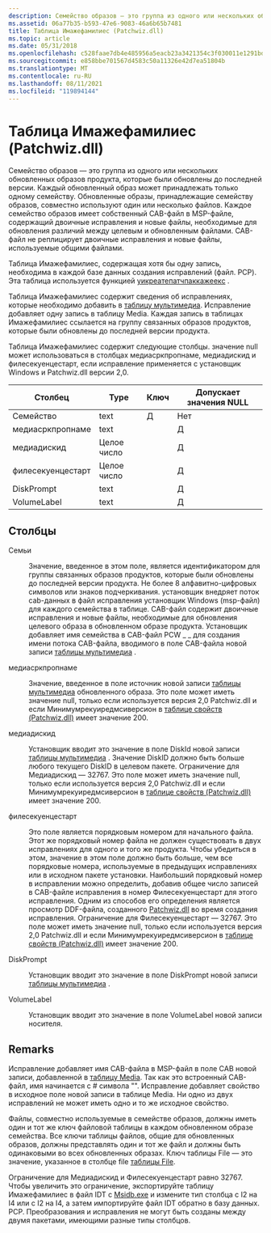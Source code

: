 ```yaml
---
description: Семейство образов — это группа из одного или нескольких обновленных образов продукта, которые были обновлены до последней версии.
ms.assetid: 06a77b35-b593-47e6-9083-46a6b65b7481
title: Таблица Имажефамилиес (Patchwiz.dll)
ms.topic: article
ms.date: 05/31/2018
ms.openlocfilehash: c528faae7db4e485956a5eacb23a3421354c3f030011e1291bd2946d9783f67f
ms.sourcegitcommit: e858bbe701567d4583c50a11326e42d7ea51804b
ms.translationtype: MT
ms.contentlocale: ru-RU
ms.lasthandoff: 08/11/2021
ms.locfileid: "119894144"
---
```

# <a name="imagefamilies-table-patchwizdll"></a>Таблица Имажефамилиес (Patchwiz.dll)

Семейство образов — это группа из одного или нескольких обновленных образов продукта, которые были обновлены до последней версии. Каждый обновленный образ может принадлежать только одному семейству. Обновленные образы, принадлежащие семейству образов, совместно используют один или несколько файлов. Каждое семейство образов имеет собственный CAB-файл в MSP-файле, содержащий двоичные исправления и новые файлы, необходимые для обновления различий между целевым и обновленным файлами. CAB-файл не реплицирует двоичные исправления и новые файлы, используемые общими файлами.

Таблица Имажефамилиес, содержащая хотя бы одну запись, необходима в каждой базе данных создания исправлений (файл. PCP). Эта таблица используется функцией [уикреатепатчпаккажеекс](uicreatepatchpackageex--patchwiz-dll-.md) .

Таблица Имажефамилиес содержит сведения об исправлениях, которые необходимо добавить в [таблицу мультимедиа](media-table.md). Исправление добавляет одну запись в таблицу Media. Каждая запись в таблицах Имажефамилиес ссылается на группу связанных образов продуктов, которые были обновлены до последней версии продукта.

Таблица Имажефамилиес содержит следующие столбцы. значение null может использоваться в столбцах медиасркпропнаме, медиадискид и филесекуенцестарт, если исправление применяется с установщик Windows и Patchwiz.dll версии 2,0.



| Столбец            | Type    | Ключ | Допускает значения NULL |
|-------------------|---------|-----|----------|
| Семейство            | text    | Д   | Нет        |
| медиасркпропнаме  | text    |     | Д        |
| медиадискид       | Целое число |     | Д        |
| филесекуенцестарт | Целое число |     | Д        |
| DiskPrompt        | text    |     | Д        |
| VolumeLabel       | text    |     | Д        |



 

## <a name="columns"></a>Столбцы

<dl> <dt>

<span id="Family"></span><span id="family"></span><span id="FAMILY"></span>Семьи
</dt> <dd>

Значение, введенное в этом поле, является идентификатором для группы связанных образов продуктов, которые были обновлены до последней версии продукта. Не более 8 алфавитно-цифровых символов или знаков подчеркивания. установщик внедряет поток cab-данных в файл исправления установщик Windows (msp-файл) для каждого семейства в таблице. CAB-файл содержит двоичные исправления и новые файлы, необходимые для обновления целевого образа в обновленном образе продукта. Установщик добавляет имя семейства в CAB-файл PCW \_ \_ для создания имени потока CAB-файла, вводимого в поле CAB-файла новой записи [таблицы мультимедиа](media-table.md) .

</dd> <dt>

<span id="MediaSrcPropName"></span><span id="mediasrcpropname"></span><span id="MEDIASRCPROPNAME"></span>медиасркпропнаме
</dt> <dd>

Значение, введенное в поле источник новой записи [таблицы мультимедиа](media-table.md) обновленного образа. Это поле может иметь значение null, только если используется версия 2,0 Patchwiz.dll и если Минимумрекуиредмсиверсион в [таблице свойств (Patchwiz.dll)](properties-table-patchwiz-dll-.md) имеет значение 200.

</dd> <dt>

<span id="MediaDiskId"></span><span id="mediadiskid"></span><span id="MEDIADISKID"></span>медиадискид
</dt> <dd>

Установщик вводит это значение в поле DiskId новой записи [таблицы мультимедиа](media-table.md) . Значение DiskID должно быть больше любого текущего DiskID в целевом пакете. Ограничение для Медиадискид — 32767. Это поле может иметь значение null, только если используется версия 2,0 Patchwiz.dll и если Минимумрекуиредмсиверсион в [таблице свойств (Patchwiz.dll)](properties-table-patchwiz-dll-.md) имеет значение 200.

</dd> <dt>

<span id="FileSequenceStart"></span><span id="filesequencestart"></span><span id="FILESEQUENCESTART"></span>филесекуенцестарт
</dt> <dd>

Это поле является порядковым номером для начального файла. Этот же порядковый номер файла не должен существовать в двух исправлениях для одного и того же продукта. Чтобы убедиться в этом, значение в этом поле должно быть больше, чем все порядковые номера, используемые в предыдущих исправлениях или в исходном пакете установки. Наибольший порядковый номер в исправлении можно определить, добавив общее число записей в CAB-файле исправления в номер Филесекуенцестарт для этого исправления. Одним из способов его определения является просмотр DDF-файла, созданного [Patchwiz.dll](patchwiz-dll.md) во время создания исправления. Ограничение для Филесекуенцестарт — 32767. Это поле может иметь значение null, только если используется версия 2,0 Patchwiz.dll и если Минимумрекуиредмсиверсион в [таблице свойств (Patchwiz.dll)](properties-table-patchwiz-dll-.md) имеет значение 200.

</dd> <dt>

<span id="DiskPrompt"></span><span id="diskprompt"></span><span id="DISKPROMPT"></span>DiskPrompt
</dt> <dd>

Установщик вводит это значение в поле DiskPrompt новой записи [таблицы мультимедиа](media-table.md) .

</dd> <dt>

<span id="VolumeLabel"></span><span id="volumelabel"></span><span id="VOLUMELABEL"></span>VolumeLabel
</dt> <dd>

Установщик вводит это значение в поле VolumeLabel новой записи носителя.

</dd> </dl>

## <a name="remarks"></a>Remarks

Исправление добавляет имя CAB-файла в MSP-файл в поле CAB новой записи, добавленной в [таблицу Media](media-table.md). Так как это встроенный CAB-файл, имя начинается с \# символа "". Исправление добавляет свойство в исходное поле новой записи в таблице Media. Ни одно из двух исправлений не может иметь одно и то же исходное свойство.

Файлы, совместно используемые в семействе образов, должны иметь один и тот же ключ файловой таблицы в каждом обновленном образе семейства. Все ключи таблицы файлов, общие для обновленных образов, должны представлять один и тот же файл и должны быть одинаковыми во всех обновленных образах. Ключ таблицы File — это значение, указанное в столбце file [таблицы File](file-table.md).

Ограничение для Медиадискид и Филесекуенцестарт равно 32767. Чтобы увеличить это ограничение, экспортируйте таблицу Имажефамилиес в файл IDT с [Msidb.exe](msidb-exe.md) и измените тип столбца с I2 на I4 или с I2 на I4, а затем импортируйте файл IDT обратно в базу данных. PCP. Преобразования и исправления не могут быть созданы между двумя пакетами, имеющими разные типы столбцов.

 

 



